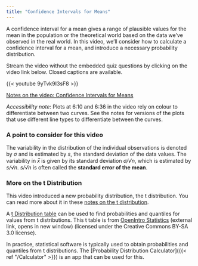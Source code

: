 ```yaml
---
title: "Confidence Intervals for Means"
---
```


A confidence interval for a mean gives a range of plausible values for the mean in the population or the theoretical world based on the data we’ve observed in the real world. In this video, we’ll consider how to calculate a confidence interval for a mean, and introduce a necessary probability distribution.

Stream the video without the embedded quiz questions by clicking on the video link below. Closed captions are available.

{{< youtube 9yTvk9I3sF8 >}}

[Notes on the video: Confidence Intervals for Means](../7-4-Confidence-Intervals-for-Means.pdf)

*Accessibility note*: Plots at 6:10 and 6:36 in the video rely on colour to differentiate between two curves. See the notes for versions of the plots that use different line types to differentiate between the curves.

### A point to consider for this video

The variability in the distribution of the individual observations is denoted by *σ* and is estimated by *s*, the standard deviation of the data values. The variability in *x̅* is given by its standard deviation *σ/√n*, which is estimated by *s/√n*.  *s/√n* is often called the **standard error of the mean**.

### More on the t Distribution

This video introduced a new probability distribution, the t distribution. You can read more about it in these [notes on the t distribution](../tdistribution.pdf).

A [t Distribution table](../tDistributionTable.pdf) can be used to find probabilities and quantiles for values from t distributions. This t table is from [OpenIntro Statistics](https://www.openintro.org/stat/textbook.php) (external link, opens in new window) (licensed under the Creative Commons BY-SA 3.0 license).

In practice, statistical software is typically used to obtain probabilities and quantiles from t distributions. The [Probability Distribution Calculator]({{< ref "/Calculator" >}}) is an app that can be used for this.